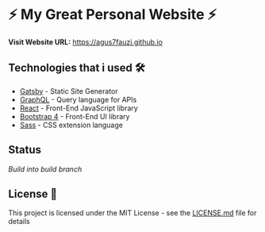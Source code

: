 # ⚡️ My Great Personal Website ⚡️

**Visit Website URL:** https://agus7fauzi.github.io

## Technologies that i used 🛠️

- [Gatsby](https://www.gatsbyjs.org/) - Static Site Generator
- [GraphQL](https://graphql.org/) - Query language for APIs
- [React](https://es.reactjs.org/) - Front-End JavaScript library
- [Bootstrap 4](https://getbootstrap.com/docs/4.3/getting-started/introduction/) - Front-End UI library
- [Sass](https://sass-lang.com/documentation) - CSS extension language

## Status

_Build into build branch_

## License 📄

This project is licensed under the MIT License - see the [LICENSE.md](LICENSE.md) file for details

